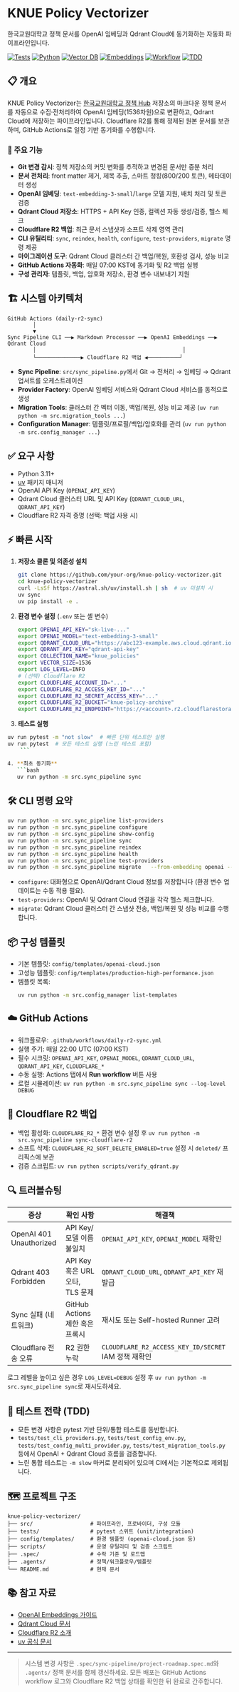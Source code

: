 # KNUE Policy Vectorizer

한국교원대학교 정책 문서를 OpenAI 임베딩과 Qdrant Cloud에 동기화하는 자동화 파이프라인입니다.

[![Tests](https://img.shields.io/badge/tests-passing-brightgreen)](./tests)
[![Python](https://img.shields.io/badge/python-3.11%2B-blue)](https://python.org)
[![Vector DB](https://img.shields.io/badge/vector%20db-Qdrant%20Cloud-orange)](https://qdrant.tech)
[![Embeddings](https://img.shields.io/badge/embeddings-OpenAI%20text--embedding--3-purple)](https://platform.openai.com/docs)
[![Workflow](https://img.shields.io/badge/automation-GitHub%20Actions-black)](.github/workflows/daily-r2-sync.yml)
[![TDD](https://img.shields.io/badge/development-TDD-green)](./tests)

## 📋 개요

KNUE Policy Vectorizer는 [한국교원대학교 정책 Hub](https://github.com/kadragon/KNUE-Policy-Hub) 저장소의 마크다운 정책 문서를 자동으로 수집·전처리하여 OpenAI 임베딩(1536차원)으로 변환하고, Qdrant Cloud에 저장하는 파이프라인입니다. Cloudflare R2를 통해 정제된 원본 문서를 보관하며, GitHub Actions로 일정 기반 동기화를 수행합니다.

### 🎯 주요 기능

- **Git 변경 감시**: 정책 저장소의 커밋 변화를 추적하고 변경된 문서만 증분 처리
- **문서 전처리**: front matter 제거, 제목 추출, 스마트 청킹(800/200 토큰), 메타데이터 생성
- **OpenAI 임베딩**: `text-embedding-3-small`/`large` 모델 지원, 배치 처리 및 토큰 검증
- **Qdrant Cloud 저장소**: HTTPS + API Key 인증, 컬렉션 자동 생성/검증, 헬스 체크
- **Cloudflare R2 백업**: 최근 문서 스냅샷과 소프트 삭제 영역 관리
- **CLI 유틸리티**: `sync`, `reindex`, `health`, `configure`, `test-providers`, `migrate` 명령 제공
- **마이그레이션 도구**: Qdrant Cloud 클러스터 간 백업/복원, 호환성 검사, 성능 비교
- **GitHub Actions 자동화**: 매일 07:00 KST에 동기화 및 R2 백업 실행
- **구성 관리자**: 템플릿, 백업, 암호화 저장소, 환경 변수 내보내기 지원

## 🏗️ 시스템 아키텍처

```text
GitHub Actions (daily-r2-sync)
        │
        ▼
Sync Pipeline CLI ──▶ Markdown Processor ──▶ OpenAI Embeddings ──▶ Qdrant Cloud
        │                                              │
        └──────────────▶ Cloudflare R2 백업 ◀──────────┘
```

- **Sync Pipeline**: `src/sync_pipeline.py`에서 Git → 전처리 → 임베딩 → Qdrant 업서트를 오케스트레이션
- **Provider Factory**: OpenAI 임베딩 서비스와 Qdrant Cloud 서비스를 동적으로 생성
- **Migration Tools**: 클러스터 간 벡터 이동, 백업/복원, 성능 비교 제공 (`uv run python -m src.migration_tools ...`)
- **Configuration Manager**: 템플릿/프로필/백업/암호화를 관리 (`uv run python -m src.config_manager ...`)

## ✅ 요구 사항

- Python 3.11+
- [uv](https://docs.astral.sh/uv/) 패키지 매니저
- OpenAI API Key (`OPENAI_API_KEY`)
- Qdrant Cloud 클러스터 URL 및 API Key (`QDRANT_CLOUD_URL`, `QDRANT_API_KEY`)
- Cloudflare R2 자격 증명 (선택: 백업 사용 시)

## ⚡ 빠른 시작

1. **저장소 클론 및 의존성 설치**
   ```bash
   git clone https://github.com/your-org/knue-policy-vectorizer.git
   cd knue-policy-vectorizer
   curl -LsSf https://astral.sh/uv/install.sh | sh  # uv 미설치 시
   uv sync
   uv pip install -e .
   ```

2. **환경 변수 설정** (`.env` 또는 셸 변수)
   ```bash
   export OPENAI_API_KEY="sk-live-..."
   export OPENAI_MODEL="text-embedding-3-small"
   export QDRANT_CLOUD_URL="https://abc123-example.aws.cloud.qdrant.io"
   export QDRANT_API_KEY="qdrant-api-key"
   export COLLECTION_NAME="knue_policies"
   export VECTOR_SIZE=1536
   export LOG_LEVEL=INFO
   # (선택) Cloudflare R2
   export CLOUDFLARE_ACCOUNT_ID="..."
   export CLOUDFLARE_R2_ACCESS_KEY_ID="..."
   export CLOUDFLARE_R2_SECRET_ACCESS_KEY="..."
   export CLOUDFLARE_R2_BUCKET="knue-policy-archive"
   export CLOUDFLARE_R2_ENDPOINT="https://<account>.r2.cloudflarestorage.com"
   ```

3. **테스트 실행**
```bash
uv run pytest -m "not slow"  # 빠른 단위 테스트만 실행
uv run pytest  # 모든 테스트 실행 (느린 테스트 포함)
    ```

4. **최초 동기화**
   ```bash
   uv run python -m src.sync_pipeline sync
   ```

## 🛠️ CLI 명령 요약

```bash
uv run python -m src.sync_pipeline list-providers
uv run python -m src.sync_pipeline configure
uv run python -m src.sync_pipeline show-config
uv run python -m src.sync_pipeline sync
uv run python -m src.sync_pipeline reindex
uv run python -m src.sync_pipeline health
uv run python -m src.sync_pipeline test-providers
uv run python -m src.sync_pipeline migrate   --from-embedding openai --from-vector qdrant_cloud   --to-embedding openai   --to-vector qdrant_cloud
```

- `configure`: 대화형으로 OpenAI/Qdrant Cloud 정보를 저장합니다 (환경 변수 업데이트는 수동 적용 필요).
- `test-providers`: OpenAI 및 Qdrant Cloud 연결을 각각 헬스 체크합니다.
- `migrate`: Qdrant Cloud 클러스터 간 스냅샷 전송, 백업/복원 및 성능 비교를 수행합니다.

## 📦 구성 템플릿

- 기본 템플릿: `config/templates/openai-cloud.json`
- 고성능 템플릿: `config/templates/production-high-performance.json`
- 템플릿 목록:
  ```bash
  uv run python -m src.config_manager list-templates
  ```

## ☁️ GitHub Actions

- 워크플로우: `.github/workflows/daily-r2-sync.yml`
- 실행 주기: 매일 22:00 UTC (07:00 KST)
- 필수 시크릿: `OPENAI_API_KEY`, `OPENAI_MODEL`, `QDRANT_CLOUD_URL`, `QDRANT_API_KEY`, `CLOUDFLARE_*`
- 수동 실행: Actions 탭에서 **Run workflow** 버튼 사용
- 로컬 시뮬레이션: `uv run python -m src.sync_pipeline sync --log-level DEBUG`

## 🧰 Cloudflare R2 백업

- 백업 활성화: `CLOUDFLARE_R2_*` 환경 변수 설정 후 `uv run python -m src.sync_pipeline sync-cloudflare-r2`
- 소프트 삭제: `CLOUDFLARE_R2_SOFT_DELETE_ENABLED=true` 설정 시 `deleted/` 프리픽스에 보관
- 검증 스크립트: `uv run python scripts/verify_qdrant.py`

## 🔍 트러블슈팅

| 증상 | 확인 사항 | 해결책 |
| --- | --- | --- |
| OpenAI 401 Unauthorized | API Key/모델 이름 불일치 | `OPENAI_API_KEY`, `OPENAI_MODEL` 재확인 |
| Qdrant 403 Forbidden | API Key 혹은 URL 오타, TLS 문제 | `QDRANT_CLOUD_URL`, `QDRANT_API_KEY` 재발급 |
| Sync 실패 (네트워크) | GitHub Actions 제한 혹은 프록시 | 재시도 또는 Self-hosted Runner 고려 |
| Cloudflare 전송 오류 | R2 권한 누락 | `CLOUDFLARE_R2_ACCESS_KEY_ID/SECRET` IAM 정책 재확인 |

로그 레벨을 높이고 싶은 경우 `LOG_LEVEL=DEBUG` 설정 후 `uv run python -m src.sync_pipeline sync`로 재시도하세요.

## 🧪 테스트 전략 (TDD)

- 모든 변경 사항은 pytest 기반 단위/통합 테스트를 동반합니다.
- `tests/test_cli_providers.py`, `tests/test_config_env.py`, `tests/test_config_multi_provider.py`, `tests/test_migration_tools.py` 등에서 OpenAI + Qdrant Cloud 흐름을 검증합니다.
- 느린 통합 테스트는 `-m slow` 마커로 분리되어 있으며 CI에서는 기본적으로 제외됩니다.

## 🗺️ 프로젝트 구조

```
knue-policy-vectorizer/
├── src/                  # 파이프라인, 프로바이더, 구성 모듈
├── tests/                # pytest 스위트 (unit/integration)
├── config/templates/     # 환경 템플릿 (openai-cloud.json 등)
├── scripts/              # 운영 유틸리티 및 검증 스크립트
├── .spec/                # 수락 기준 및 로드맵
├── .agents/              # 정책/워크플로우/템플릿
└── README.md             # 현재 문서
```

## 📚 참고 자료

- [OpenAI Embeddings 가이드](https://platform.openai.com/docs/guides/embeddings)
- [Qdrant Cloud 문서](https://qdrant.tech/documentation/)
- [Cloudflare R2 소개](https://developers.cloudflare.com/r2/)
- [uv 공식 문서](https://docs.astral.sh/uv/)

---

> 시스템 변경 사항은 `.spec/sync-pipeline/project-roadmap.spec.md`와 `.agents/` 정책 문서를 함께 갱신하세요. 모든 배포는 GitHub Actions workflow 로그와 Cloudflare R2 백업 상태를 확인한 뒤 완료로 간주합니다.
